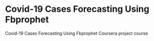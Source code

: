# Covid-19 Cases Forecasting Using Fbprophet
Covid-19 Cases Forecasting Using Fbprophet Coursera project course
